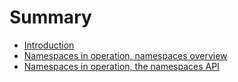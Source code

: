 # Summary

* [Introduction](README.md)
* [Namespaces in operation, namespaces overview](chapter1.md)
* [Namespaces in operation, the namespaces API](chapter2md.md)

